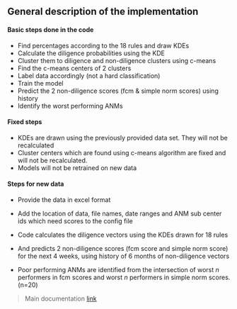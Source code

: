 ## General description of the implementation

#### Basic steps done in the code
- Find percentages according to the 18 rules and draw KDEs
- Calculate the diligence probabilities using the KDE
- Cluster them to diligence and non-diligence clusters using c-means
- Find the c-means centers of 2 clusters
- Label data accordingly (not a hard classification)
- Train the model
- Predict the 2 non-diligence scores (fcm & simple norm scores) using history
- Identify the worst performing ANMs

#### Fixed steps
- KDEs are drawn using the previously provided data set. They will not be recalculated
- Cluster centers which are found using c-means algorithm are fixed and will not be recalculated.
- Models will not be retrained on new data

#### Steps for new data
- Provide the data in excel format
- Add the location of data, file names, date ranges and ANM sub center ids which need scores to the config file 

- Code calculates the diligence vectors using the KDEs drawn for 18 rules
- And predicts 2 non-diligence scores (fcm score and simple norm score) for the next 4 weeks, using history of 6 months of non-diligence vectors
- Poor performing ANMs are identified from the intersection of worst _n_ performers in fcm scores and worst _n_ performers in simple norm scores. (n=20)

> Main documentation [link](README.md)


